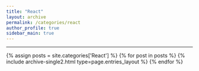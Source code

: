 ```yaml
---
title: "React"
layout: archive
permalink: /categories/react
author_profile: true
sidebar_main: true
---
```


<!-- 공백이 포함되어 있는 카테고리 이름의 경우 site.categories.['a b c'] 이런식으로! -->

***

{% assign posts = site.categories['React'] %}
{% for post in posts %} {% include archive-single2.html type=page.entries_layout %} {% endfor %}